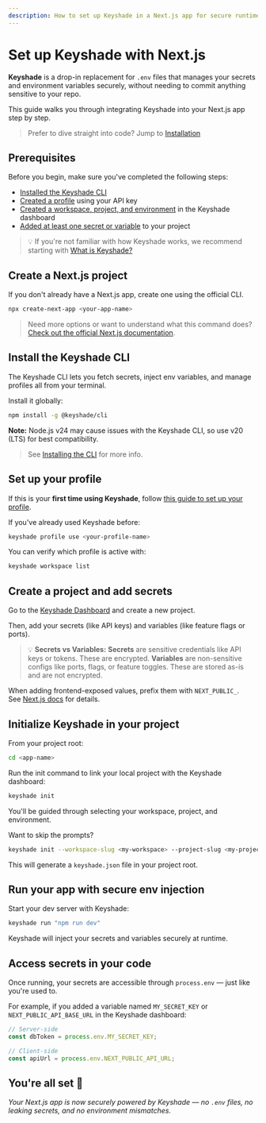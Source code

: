 ```yaml
---
description: How to set up Keyshade in a Next.js app for secure runtime secrets — no more .env files.
---
```


# Set up Keyshade with Next.js

**Keyshade** is a drop-in replacement for `.env` files that manages your secrets and environment variables securely, without needing to commit anything sensitive to your repo.

This guide walks you through integrating Keyshade into your Next.js app step by step.

> Prefer to dive straight into code? Jump to [Installation](/docs/getting-started/installing-the-cli)

## Prerequisites

Before you begin, make sure you've completed the following steps:

- [Installed the Keyshade CLI](/docs/getting-started/installing-the-cli)  
- [Created a profile](/docs/getting-started/setting-up-your-profile) using your API key  
- [Created a workspace, project, and environment](/docs/getting-started/adding-your-first-secret-and-variable) in the Keyshade dashboard  
- [Added at least one secret or variable](/docs/getting-started/adding-your-first-secret-and-variable) to your project

> 💡 If you're not familiar with how Keyshade works, we recommend starting with [What is Keyshade?](/docs/getting-started/introduction)

## Create a Next.js project

If you don't already have a Next.js app, create one using the official CLI.

```bash
npx create-next-app <your-app-name>
```

> Need more options or want to understand what this command does? [Check out the official Next.js documentation](https://nextjs.org/docs/app/api-reference/cli/create-next-app).

## Install the Keyshade CLI

The Keyshade CLI lets you fetch secrets, inject env variables, and manage profiles all from your terminal.

Install it globally:

```bash
npm install -g @keyshade/cli
```

**Note:** Node.js v24 may cause issues with the Keyshade CLI, so use v20 (LTS) for best compatibility.

> See [Installing the CLI](/docs/getting-started/installing-the-cli) for more info.

## Set up your profile

If this is your **first time using Keyshade**, follow [this guide to set up your profile](/docs/getting-started/setting-up-your-profile).

If you've already used Keyshade before:

```bash
keyshade profile use <your-profile-name>
```

You can verify which profile is active with:

```bash
keyshade workspace list
```

## Create a project and add secrets

Go to the [Keyshade Dashboard](https://app.keyshade.xyz/) and create a new project.

Then, add your secrets (like API keys) and variables (like feature flags or ports).

> 💡 **Secrets vs Variables:**
> **Secrets** are sensitive credentials like API keys or tokens. These are encrypted.
> **Variables** are non-sensitive configs like ports, flags, or feature toggles. These are stored as-is and are not encrypted.   

When adding frontend-exposed values, prefix them with `NEXT_PUBLIC_`.  
See [Next.js docs](https://nextjs.org/docs/app/guides/environment-variables#bundling-environment-variables-for-the-browser) for details.

## Initialize Keyshade in your project

From your project root:

```bash
cd <app-name>
```

Run the init command to link your local project with the Keyshade dashboard:

```bash
keyshade init
```

You'll be guided through selecting your workspace, project, and environment.

Want to skip the prompts?

```bash
keyshade init --workspace-slug <my-workspace> --project-slug <my-project> --environment-slug <my-environment> --private-key <my-private-key>
```

This will generate a `keyshade.json` file in your project root.

## Run your app with secure env injection

Start your dev server with Keyshade:

```bash
keyshade run "npm run dev"
```

Keyshade will inject your secrets and variables securely at runtime.

## Access secrets in your code

Once running, your secrets are accessible through `process.env` — just like you're used to.

For example, if you added a variable named `MY_SECRET_KEY` or `NEXT_PUBLIC_API_BASE_URL` in the Keyshade dashboard:

```typescript
// Server-side
const dbToken = process.env.MY_SECRET_KEY;

// Client-side
const apiUrl = process.env.NEXT_PUBLIC_API_URL;
```

## You're all set 🎊

_Your Next.js app is now securely powered by Keyshade — no `.env` files, no leaking secrets, and no environment mismatches._

<!-- > 🎉 Ready to deploy? Check out [Keyshade with Vercel](/docs/integrations/vercel) for a seamless production setup. -->